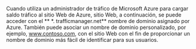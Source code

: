 Cuando utiliza un administrador de tráfico de Microsoft Azure para cargar saldo tráfico al sitio Web de Azure, sitio Web, a continuación, se puede acceder con el ** \*. trafficmanager.net** nombre de dominio asignado por Azure. También puede asociar un nombre de dominio personalizado, por ejemplo, www.contoso.com, con el sitio Web con el fin de proporcionar un nombre de dominio más fácil de identificar para sus usuarios.